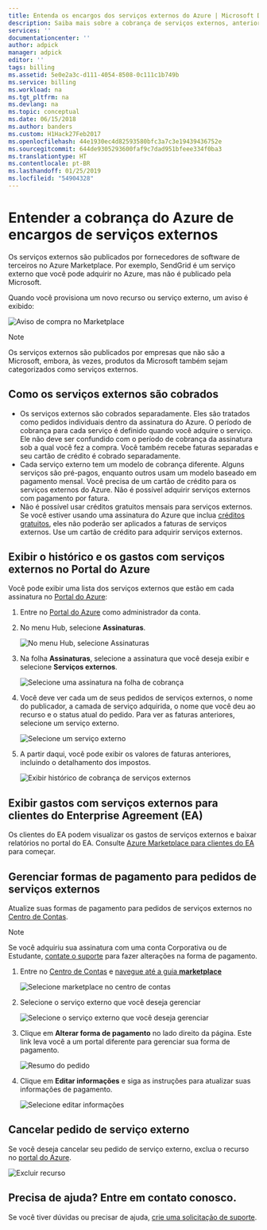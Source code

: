 ```yaml
---
title: Entenda os encargos dos serviços externos do Azure | Microsoft Docs
description: Saiba mais sobre a cobrança de serviços externos, anteriormente conhecidos como Marketplace, no Azure.
services: ''
documentationcenter: ''
author: adpick
manager: adpick
editor: ''
tags: billing
ms.assetid: 5e0e2a3c-d111-4054-8508-0c111c1b749b
ms.service: billing
ms.workload: na
ms.tgt_pltfrm: na
ms.devlang: na
ms.topic: conceptual
ms.date: 06/15/2018
ms.author: banders
ms.custom: H1Hack27Feb2017
ms.openlocfilehash: 44e1930ec4d82593580bfc3a7c3e19439436752e
ms.sourcegitcommit: 644de9305293600faf9c7dad951bfeee334f0ba3
ms.translationtype: HT
ms.contentlocale: pt-BR
ms.lasthandoff: 01/25/2019
ms.locfileid: "54904328"
---
```

# <a name="understand-your-azure-billing-for-external-service-charges"></a>Entender a cobrança do Azure de encargos de serviços externos
Os serviços externos são publicados por fornecedores de software de terceiros no Azure Marketplace. Por exemplo, SendGrid é um serviço externo que você pode adquirir no Azure, mas não é publicado pela Microsoft.

Quando você provisiona um novo recurso ou serviço externo, um aviso é exibido:

![Aviso de compra no Marketplace](./media/billing-understand-your-azure-marketplace-charges/marketplace-warning.PNG)

> [!NOTE]
> Os serviços externos são publicados por empresas que não são a Microsoft, embora, às vezes, produtos da Microsoft também sejam categorizados como serviços externos.
> 
> 

## <a name="how-external-services-are-billed"></a>Como os serviços externos são cobrados
- Os serviços externos são cobrados separadamente. Eles são tratados como pedidos individuais dentro da assinatura do Azure. O período de cobrança para cada serviço é definido quando você adquire o serviço. Ele não deve ser confundido com o período de cobrança da assinatura sob a qual você fez a compra. Você também recebe faturas separadas e seu cartão de crédito é cobrado separadamente.
- Cada serviço externo tem um modelo de cobrança diferente. Alguns serviços são pré-pagos, enquanto outros usam um modelo baseado em pagamento mensal. Você precisa de um cartão de crédito para os serviços externos do Azure. Não é possível adquirir serviços externos com pagamento por fatura.
- Não é possível usar créditos gratuitos mensais para serviços externos. Se você estiver usando uma assinatura do Azure que inclua [créditos gratuitos](https://azure.microsoft.com/pricing/spending-limits/), eles não poderão ser aplicados a faturas de serviços externos. Use um cartão de crédito para adquirir serviços externos.

## <a name="view-external-service-spending-and-history-in-the-azure-portal"></a>Exibir o histórico e os gastos com serviços externos no Portal do Azure
Você pode exibir uma lista dos serviços externos que estão em cada assinatura no [Portal do Azure](https://portal.azure.com/): 

1. Entre no [Portal do Azure](https://portal.azure.com/) como administrador da conta.
2. No menu Hub, selecione **Assinaturas**.
   
    ![No menu Hub, selecione Assinaturas](./media/billing-understand-your-azure-marketplace-charges/sub-button.png) 
3. Na folha **Assinaturas**, selecione a assinatura que você deseja exibir e selecione **Serviços externos**.
   
    ![Selecione uma assinatura na folha de cobrança](./media/billing-understand-your-azure-marketplace-charges/select-sub-external-services.png)
4. Você deve ver cada um de seus pedidos de serviços externos, o nome do publicador, a camada de serviço adquirida, o nome que você deu ao recurso e o status atual do pedido. Para ver as faturas anteriores, selecione um serviço externo.
   
    ![Selecione um serviço externo](./media/billing-understand-your-azure-marketplace-charges/external-service-blade2.png)
5. A partir daqui, você pode exibir os valores de faturas anteriores, incluindo o detalhamento dos impostos.
   
    ![Exibir histórico de cobrança de serviços externos](./media/billing-understand-your-azure-marketplace-charges/billing-overview-blade.png)

## <a name="view-external-service-spending-for-enterprise-agreement-ea-customers"></a>Exibir gastos com serviços externos para clientes do Enterprise Agreement (EA)
Os clientes do EA podem visualizar os gastos de serviços externos e baixar relatórios no portal do EA. Consulte [Azure Marketplace para clientes do EA](https://ea.azure.com/helpdocs/azureMarketplace) para começar.

## <a name="manage-payment-methods-for-external-service-orders"></a>Gerenciar formas de pagamento para pedidos de serviços externos
Atualize suas formas de pagamento para pedidos de serviços externos no [Centro de Contas](https://account.windowsazure.com/).

> [!NOTE]
> Se você adquiriu sua assinatura com uma conta Corporativa ou de Estudante, [contate o suporte](https://portal.azure.com/?#blade/Microsoft_Azure_Support/HelpAndSupportBlade) para fazer alterações na forma de pagamento.
> 
> 

1. Entre no [Centro de Contas](https://account.windowsazure.com/) e [navegue até a guia **marketplace**](https://account.windowsazure.com/Store)
   
    ![Selecione marketplace no centro de contas](./media/billing-understand-your-azure-marketplace-charges/select-marketplace.png)
2. Selecione o serviço externo que você deseja gerenciar
   
    ![Selecione o serviço externo que você deseja gerenciar](./media/billing-understand-your-azure-marketplace-charges/select-ext-service.png)
3. Clique em **Alterar forma de pagamento** no lado direito da página. Este link leva você a um portal diferente para gerenciar sua forma de pagamento.
   
    ![Resumo do pedido](./media/billing-understand-your-azure-marketplace-charges/change-payment.PNG)
4. Clique em **Editar informações** e siga as instruções para atualizar suas informações de pagamento.
   
    ![Selecione editar informações](./media/billing-understand-your-azure-marketplace-charges/edit-info.png)

## <a name="cancel-an-external-service-order"></a>Cancelar pedido de serviço externo
Se você deseja cancelar seu pedido de serviço externo, exclua o recurso no [portal do Azure](https://portal.azure.com).

![Excluir recurso](./media/billing-understand-your-azure-marketplace-charges/deleteMarketplaceOrder.PNG)

## <a name="need-help-contact-us"></a>Precisa de ajuda? Entre em contato conosco.

Se você tiver dúvidas ou precisar de ajuda, [crie uma solicitação de suporte](https://portal.azure.com/#blade/Microsoft_Azure_Support/HelpAndSupportBlade/newsupportrequest).

